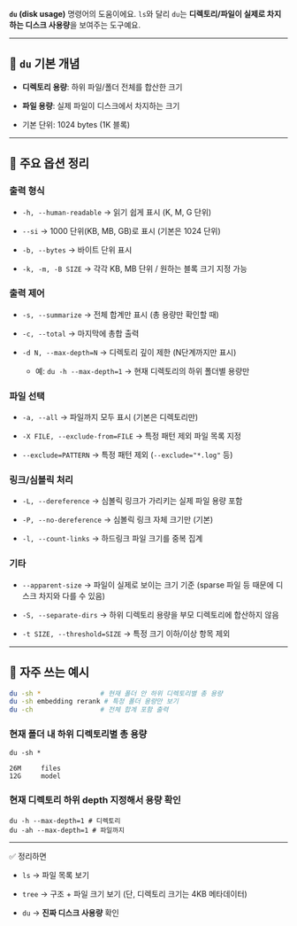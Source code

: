 
 **`du` (disk usage)** 명령어의 도움이에요. `ls`와 달리 `du`는 **디렉토리/파일이 실제로 차지하는 디스크 사용량**을 보여주는 도구예요.

---

## 📂 `du` 기본 개념

- **디렉토리 용량**: 하위 파일/폴더 전체를 합산한 크기
    
- **파일 용량**: 실제 파일이 디스크에서 차지하는 크기
    
- 기본 단위: 1024 bytes (1K 블록)
    

---

## 🔑 주요 옵션 정리

### 출력 형식

- `-h, --human-readable` → 읽기 쉽게 표시 (K, M, G 단위)
    
- `--si` → 1000 단위(KB, MB, GB)로 표시 (기본은 1024 단위)
    
- `-b, --bytes` → 바이트 단위 표시
    
- `-k, -m, -B SIZE` → 각각 KB, MB 단위 / 원하는 블록 크기 지정 가능
    

### 출력 제어

- `-s, --summarize` → 전체 합계만 표시 (총 용량만 확인할 때)
    
- `-c, --total` → 마지막에 총합 출력
    
- `-d N, --max-depth=N` → 디렉토리 깊이 제한 (N단계까지만 표시)
    
    - 예: `du -h --max-depth=1` → 현재 디렉토리의 하위 폴더별 용량만
        

### 파일 선택

- `-a, --all` → 파일까지 모두 표시 (기본은 디렉토리만)
    
- `-X FILE, --exclude-from=FILE` → 특정 패턴 제외 파일 목록 지정
    
- `--exclude=PATTERN` → 특정 패턴 제외 (`--exclude="*.log"` 등)
    

### 링크/심볼릭 처리

- `-L, --dereference` → 심볼릭 링크가 가리키는 실제 파일 용량 포함
    
- `-P, --no-dereference` → 심볼릭 링크 자체 크기만 (기본)
    
- `-l, --count-links` → 하드링크 파일 크기를 중복 집계
    

### 기타

- `--apparent-size` → 파일이 실제로 보이는 크기 기준 (sparse 파일 등 때문에 디스크 차지와 다를 수 있음)
    
- `-S, --separate-dirs` → 하위 디렉토리 용량을 부모 디렉토리에 합산하지 않음
    
- `-t SIZE, --threshold=SIZE` → 특정 크기 이하/이상 항목 제외
    

---

## 🌟 자주 쓰는 예시


```bash
du -sh *               # 현재 폴더 안 하위 디렉토리별 총 용량
du -sh embedding rerank # 특정 폴더 용량만 보기
du -ch                 # 전체 합계 포함 출력
```

### 현재 폴더 내 하위 디렉토리별 총 용량
```shell
du -sh *
```
```
26M     files
12G     model
```

### 현재 디렉토리 하위 depth 지정해서 용량 확인
```shell
du -h --max-depth=1 # 디렉토리
du -ah --max-depth=1 # 파일까지
```

---

✅ 정리하면

- `ls` → 파일 목록 보기
    
- `tree` → 구조 + 파일 크기 보기 (단, 디렉토리 크기는 4KB 메타데이터)
    
- `du` → **진짜 디스크 사용량** 확인
    
